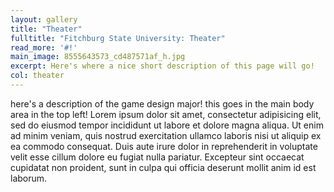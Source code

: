 ```yaml
---
layout: gallery
title: "Theater"
fulltitle: "Fitchburg State University: Theater"
read_more: '#!'
main_image: 8555643573_cd487571af_h.jpg
excerpt: Here's where a nice short description of this page will go!
col: theater
---
```

here's a description of the game design major! this goes in the main body area in the top left! Lorem ipsum dolor sit amet, consectetur adipisicing elit, sed do eiusmod
tempor incididunt ut labore et dolore magna aliqua. Ut enim ad minim veniam,
quis nostrud exercitation ullamco laboris nisi ut aliquip ex ea commodo
consequat. Duis aute irure dolor in reprehenderit in voluptate velit esse
cillum dolore eu fugiat nulla pariatur. Excepteur sint occaecat cupidatat non
proident, sunt in culpa qui officia deserunt mollit anim id est laborum. 